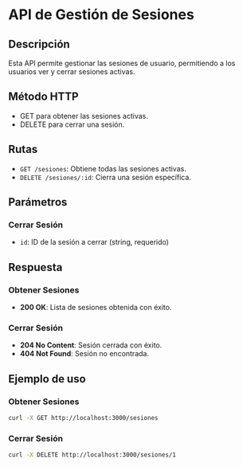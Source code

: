 # API de Gestión de Sesiones

## Descripción
Esta API permite gestionar las sesiones de usuario, permitiendo a los usuarios ver y cerrar sesiones activas.

## Método HTTP
- GET para obtener las sesiones activas.
- DELETE para cerrar una sesión.

## Rutas
- `GET /sesiones`: Obtiene todas las sesiones activas.
- `DELETE /sesiones/:id`: Cierra una sesión específica.

## Parámetros

### Cerrar Sesión
- `id`: ID de la sesión a cerrar (string, requerido)

## Respuesta

### Obtener Sesiones
- **200 OK**: Lista de sesiones obtenida con éxito.

### Cerrar Sesión
- **204 No Content**: Sesión cerrada con éxito.
- **404 Not Found**: Sesión no encontrada.

## Ejemplo de uso

### Obtener Sesiones
```bash
curl -X GET http://localhost:3000/sesiones
```

### Cerrar Sesión
```bash
curl -X DELETE http://localhost:3000/sesiones/1
